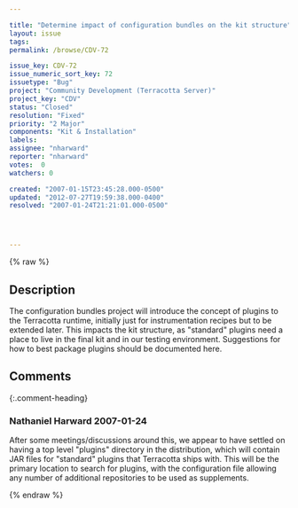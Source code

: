 ```yaml
---

title: "Determine impact of configuration bundles on the kit structure"
layout: issue
tags: 
permalink: /browse/CDV-72

issue_key: CDV-72
issue_numeric_sort_key: 72
issuetype: "Bug"
project: "Community Development (Terracotta Server)"
project_key: "CDV"
status: "Closed"
resolution: "Fixed"
priority: "2 Major"
components: "Kit & Installation"
labels: 
assignee: "nharward"
reporter: "nharward"
votes:  0
watchers: 0

created: "2007-01-15T23:45:28.000-0500"
updated: "2012-07-27T19:59:38.000-0400"
resolved: "2007-01-24T21:21:01.000-0500"




---
```


{% raw %}

## Description

<div markdown="1" class="description">

The configuration bundles project will introduce the concept of plugins to the Terracotta runtime, initially just for instrumentation recipes but to be extended later.  This impacts the kit structure, as "standard" plugins need a place to live in the final kit and in our testing environment.  Suggestions for how to best package plugins should be documented here.

</div>

## Comments


{:.comment-heading}
### **Nathaniel Harward** <span class="date">2007-01-24</span>

<div markdown="1" class="comment">

After some meetings/discussions around this, we appear to have settled on having a top level "plugins" directory in the distribution, which will contain JAR files for "standard" plugins that Terracotta ships with.  This will be the primary location to search for plugins, with the configuration file allowing any number of additional repositories to be used as supplements.

</div>



{% endraw %}
